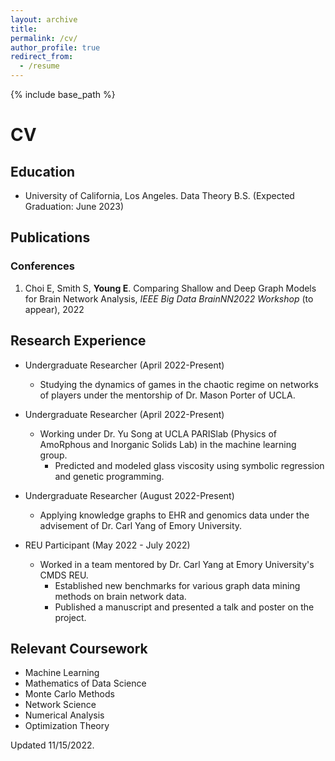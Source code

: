 ```yaml
---
layout: archive
title:
permalink: /cv/
author_profile: true
redirect_from:
  - /resume
---
```


{% include base_path %}

# CV

## Education

* University of California, Los Angeles. Data Theory B.S. (Expected Graduation: June 2023)

## Publications

### Conferences

1. Choi E, Smith S, **Young E**. Comparing Shallow and Deep Graph Models for Brain Network Analysis, _IEEE Big Data BrainNN2022 Workshop_ (to appear), 2022

## Research Experience

* Undergraduate Researcher (April 2022-Present)

  - Studying the dynamics of games in the chaotic regime on networks of players under the mentorship of Dr. Mason Porter of UCLA.  

* Undergraduate Researcher (April 2022-Present)

  - Working under Dr. Yu Song at UCLA PARISlab (Physics of AmoRphous and Inorganic Solids Lab) in the machine learning group. 
    - Predicted and modeled glass viscosity using symbolic regression and genetic programming.

* Undergraduate Researcher (August 2022-Present)

  - Applying knowledge graphs to EHR and genomics data under the advisement of Dr. Carl Yang of Emory University.

* REU Participant (May 2022 - July 2022)

  - Worked in a team mentored by Dr. Carl Yang at Emory University's CMDS REU.
    - Established new benchmarks for various graph data mining methods on brain network data.
    - Published a manuscript and presented a talk and poster on the project.


## Relevant Coursework

- Machine Learning
- Mathematics of Data Science
- Monte Carlo Methods
- Network Science
- Numerical Analysis
- Optimization Theory

Updated 11/15/2022.
